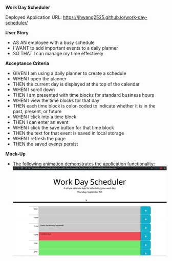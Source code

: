 **Work Day Scheduler**

Deployed Application URL: https://jhwang2525.github.io/work-day-scheduler/


**User Story**
- AS AN employee with a busy schedule
- I WANT to add important events to a daily planner
- SO THAT I can manage my time effectively


**Acceptance Criteria**
- GIVEN I am using a daily planner to create a schedule
- WHEN I open the planner
- THEN the current day is displayed at the top of the calendar
- WHEN I scroll down
- THEN I am presented with time blocks for standard business hours
- WHEN I view the time blocks for that day
- THEN each time block is color-coded to indicate whether it is in the past, present, or future
- WHEN I click into a time block
- THEN I can enter an event
- WHEN I click the save button for that time block
- THEN the text for that event is saved in local storage
- WHEN I refresh the page
- THEN the saved events persist


**Mock-Up**
- The following animation demonstrates the application functionality:
![Alt text](https://github.com/jhwang2525/work-day-scheduler/blob/main/mockup.gif?raw=true)
